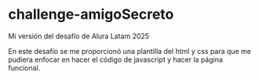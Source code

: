 # challenge-amigoSecreto
Mi versión del desafío de Alura Latam 2025

En este desafío se me proporcionó una plantilla del html y css para que me pudiera enfocar en hacer el código de javascript y hacer la página funcional. 
